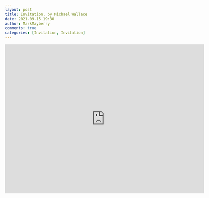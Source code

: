 ```yaml
---
layout: post
title: Invitation, by Michael Wallace
date: 2021-09-15 19:30
author: MarkMayberry
comments: true
categories: [Invitation, Invitation]
---
```

<p><iframe src="https://player.vimeo.com/video/613577504?h=331a9b9edf&amp;title=0&amp;byline=0" width="640" height="480" frameborder="0" allowfullscreen=""></iframe></p>
